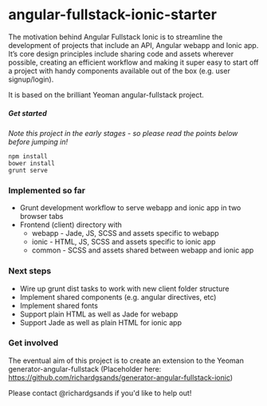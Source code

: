 # angular-fullstack-ionic-starter

The motivation behind Angular Fullstack Ionic is to streamline the development of projects that include an API, Angular webapp and Ionic app. It’s core design principles include sharing code and assets wherever possible, creating an efficient workflow and making it super easy to start off a project with handy components available out of the box (e.g. user signup/login). 

It is based on the brilliant Yeoman angular-fullstack project.

##### Get started
*Note this project in the early stages - so please read the points below before jumping in!*
```
npm install
bower install
grunt serve
```

### Implemented so far
* Grunt development workflow to serve webapp and ionic app in two browser tabs
* Frontend (client) directory with
  * webapp - Jade, JS, SCSS and assets specific to webapp
  * ionic -  HTML, JS, SCSS and assets specific to ionic app
  * common - SCSS and assets shared between webapp and ionic app
  
### Next steps
* Wire up grunt dist tasks to work with new client folder structure
* Implement shared components (e.g. angular directives, etc)
* Implement shared fonts
* Support plain HTML as well as Jade for webapp
* Support Jade as well as plain HTML for ionic app

### Get involved
The eventual aim of this project is to create an extension to the Yeoman generator-angular-fullstack
(Placeholder here: https://github.com/richardgsands/generator-angular-fullstack-ionic)

Please contact @richardgsands if you'd like to help out!
